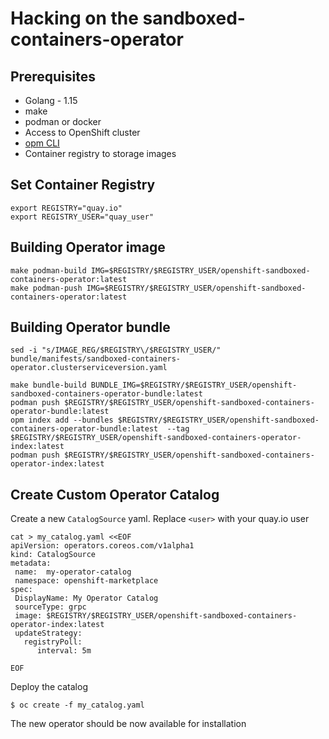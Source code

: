 # Hacking on the sandboxed-containers-operator


## Prerequisites
- Golang - 1.15
- make
- podman or docker
- Access to OpenShift cluster
- [opm CLI](https://docs.openshift.com/container-platform/4.7/cli_reference/opm-cli.html)
- Container registry to storage images

## Set Container Registry

```
export REGISTRY="quay.io"
export REGISTRY_USER="quay_user"
```

## Building Operator image
```
make podman-build IMG=$REGISTRY/$REGISTRY_USER/openshift-sandboxed-containers-operator:latest
make podman-push IMG=$REGISTRY/$REGISTRY_USER/openshift-sandboxed-containers-operator:latest
```

## Building Operator bundle

```
sed -i "s/IMAGE_REG/$REGISTRY\/$REGISTRY_USER/" bundle/manifests/sandboxed-containers-operator.clusterserviceversion.yaml
```

```
make bundle-build BUNDLE_IMG=$REGISTRY/$REGISTRY_USER/openshift-sandboxed-containers-operator-bundle:latest
podman push $REGISTRY/$REGISTRY_USER/openshift-sandboxed-containers-operator-bundle:latest
opm index add --bundles $REGISTRY/$REGISTRY_USER/openshift-sandboxed-containers-operator-bundle:latest  --tag $REGISTRY/$REGISTRY_USER/openshift-sandboxed-containers-operator-index:latest
podman push $REGISTRY/$REGISTRY_USER/openshift-sandboxed-containers-operator-index:latest
```

## Create Custom Operator Catalog

Create a new `CatalogSource` yaml. Replace `<user>` with your quay.io user
```
cat > my_catalog.yaml <<EOF
apiVersion: operators.coreos.com/v1alpha1
kind: CatalogSource
metadata:
 name:  my-operator-catalog
 namespace: openshift-marketplace
spec:
 DisplayName: My Operator Catalog
 sourceType: grpc
 image: $REGISTRY/$REGISTRY_USER/openshift-sandboxed-containers-operator-index:latest
 updateStrategy:
   registryPoll:
      interval: 5m

EOF

```
Deploy the catalog
```
$ oc create -f my_catalog.yaml
```

The new operator should be now available for installation
